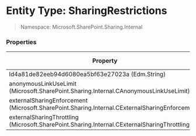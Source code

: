 # Entity Type: SharingRestrictions

> Namespace: Microsoft.SharePoint.Sharing.Internal

### Properties

Property | SPO | SP 2019 | SP 2016 | SP 2013
----------|:---:|:-------:|:-------:|:-------:
Id4a81de82eeb94d6080ea5bf63e27023a (Edm.String) | ✅ | ❌ | ❌ | ❌
anonymousLinkUseLimit (Microsoft.SharePoint.Sharing.Internal.CAnonymousLinkUseLimit) | ✅ | ❌ | ❌ | ❌
externalSharingEnforcement (Microsoft.SharePoint.Sharing.Internal.CExternalSharingEnforcement) | ✅ | ❌ | ❌ | ❌
externalSharingThrottling (Microsoft.SharePoint.Sharing.Internal.CExternalSharingThrottling) | ✅ | ❌ | ❌ | ❌